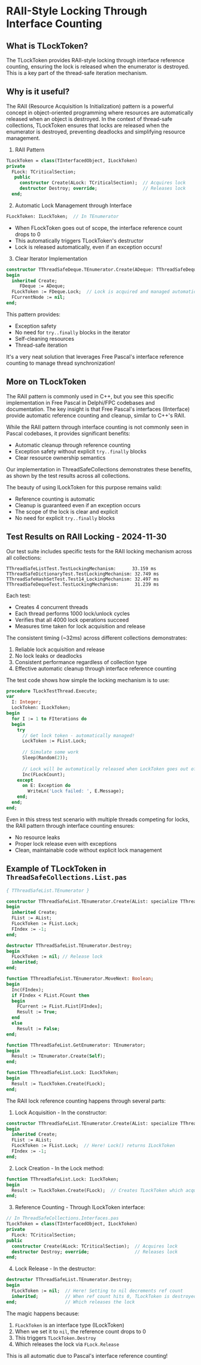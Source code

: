 # RAII-Style Locking Through Interface Counting

## What is TLockToken?

The TLockToken provides RAII-style locking through interface reference counting, ensuring the lock is released when the enumerator is destroyed. This is a key part of the thread-safe iteration mechanism.

## Why is it useful?

The RAII (Resource Acquisition Is Initialization) pattern is a powerful concept in object-oriented programming where resources are automatically released when an object is destroyed. In the context of thread-safe collections, TLockToken ensures that locks are released when the enumerator is destroyed, preventing deadlocks and simplifying resource management.


1. RAII Pattern
```pascal
TLockToken = class(TInterfacedObject, ILockToken)
private
  FLock: TCriticalSection;
   public
     constructor Create(ALock: TCriticalSection);  // Acquires lock
     destructor Destroy; override;                 // Releases lock
  end;
```

2. Automatic Lock Management through Interface
```pascal
FLockToken: ILockToken;  // In TEnumerator
``` 

- When FLockToken goes out of scope, the interface reference count drops to 0
- This automatically triggers TLockToken's destructor
- Lock is released automatically, even if an exception occurs!

3. Clear Iterator Implementation

```pascal
constructor TThreadSafeDeque.TEnumerator.Create(ADeque: TThreadSafeDeque);
begin
  inherited Create;
     FDeque := ADeque;
  FLockToken := FDeque.Lock;  // Lock is acquired and managed automatically
  FCurrentNode := nil;
end;
```

This pattern provides:

- Exception safety
- No need for `try..finally` blocks in the iterator
- Self-cleaning resources
- Thread-safe iteration

It's a very neat solution that leverages Free Pascal's interface reference counting to manage thread synchronization!

## More on TLockToken

The RAII pattern is commonly used in C++, but you see this specific implementation in Free Pascal in Delphi/FPC codebases and documentation. The key insight is that Free Pascal's interfaces (IInterface) provide automatic reference counting and cleanup, similar to C++'s RAII.

While the RAII pattern through interface counting is not commonly seen in Pascal codebases, it provides significant benefits:

- Automatic cleanup through reference counting
- Exception safety without explicit `try..finally` blocks
- Clear resource ownership semantics

Our implementation in ThreadSafeCollections demonstrates these benefits, as shown by the test results across all collections.

The beauty of using ILockToken for this purpose remains valid:
- Reference counting is automatic
- Cleanup is guaranteed even if an exception occurs
- The scope of the lock is clear and explicit
- No need for explicit `try..finally` blocks

## Test Results on RAII Locking - 2024-11-30

Our test suite includes specific tests for the RAII locking mechanism across all collections:

```
TThreadSafeListTest.TestLockingMechanism:      33.159 ms
TThreadSafeDictionaryTest.TestLockingMechanism: 32.749 ms
TThreadSafeHashSetTest.Test14_LockingMechanism: 32.497 ms
TThreadSafeDequeTest.TestLockingMechanism:      31.239 ms
```

Each test:

- Creates 4 concurrent threads
- Each thread performs 1000 lock/unlock cycles
- Verifies that all 4000 lock operations succeed
- Measures time taken for lock acquisition and release

The consistent timing (~32ms) across different collections demonstrates:

1. Reliable lock acquisition and release
2. No lock leaks or deadlocks
3. Consistent performance regardless of collection type
4. Effective automatic cleanup through interface reference counting

The test code shows how simple the locking mechanism is to use:

```pascal
procedure TLockTestThread.Execute;
var
  I: Integer;
  LockToken: ILockToken;
begin
  for I := 1 to FIterations do
  begin
    try
      // Get lock token - automatically managed!
      LockToken := FList.Lock;
      
      // Simulate some work
      Sleep(Random(2));
      
      // Lock will be automatically released when LockToken goes out of scope
      Inc(FLockCount);
    except
      on E: Exception do
        WriteLn('Lock failed: ', E.Message);
    end;
  end;
end;
```

Even in this stress test scenario with multiple threads competing for locks, the RAII pattern through interface counting ensures:

- No resource leaks
- Proper lock release even with exceptions
- Clean, maintainable code without explicit lock management


## Example of TLockToken in `ThreadSafeCollections.List.pas`

```pascal
{ TThreadSafeList.TEnumerator }

constructor TThreadSafeList.TEnumerator.Create(AList: specialize TThreadSafeList<T>);
begin
  inherited Create;
  FList := AList;
  FLockToken := FList.Lock;
  FIndex := -1;
end;

destructor TThreadSafeList.TEnumerator.Destroy;
begin
  FLockToken := nil; // Release lock
  inherited;
end;

function TThreadSafeList.TEnumerator.MoveNext: Boolean;
begin
  Inc(FIndex);
  if FIndex < FList.FCount then
  begin
    FCurrent := FList.FList[FIndex];
    Result := True;
  end
  else
    Result := False;
end;

function TThreadSafeList.GetEnumerator: TEnumerator;
begin
  Result := TEnumerator.Create(Self);
end;

function TThreadSafeList.Lock: ILockToken;
begin
  Result := TLockToken.Create(FLock);
end;
``` 

The RAII lock reference counting happens through several parts:

1. Lock Acquisition - In the constructor:

```pascal
constructor TThreadSafeList.TEnumerator.Create(AList: specialize TThreadSafeList<T>);
begin
  inherited Create;
  FList := AList;
  FLockToken := FList.Lock;  // Here! Lock() returns ILockToken
  FIndex := -1;
end;
```

2. Lock Creation - In the Lock method:

```pascal
function TThreadSafeList.Lock: ILockToken;
begin
  Result := TLockToken.Create(FLock);  // Creates TLockToken which acquires the lock
end;
```

3. Reference Counting - Through ILockToken interface:

```pascal
// In ThreadSafeCollections.Interfaces.pas
TLockToken = class(TInterfacedObject, ILockToken)
private
  FLock: TCriticalSection;
public
  constructor Create(ALock: TCriticalSection);  // Acquires lock
  destructor Destroy; override;                 // Releases lock
end;
```

4. Lock Release - In the destructor:

```pascal
destructor TThreadSafeList.TEnumerator.Destroy;
begin
  FLockToken := nil;  // Here! Setting to nil decrements ref count
  inherited;          // When ref count hits 0, TLockToken is destroyed
end;                  // Which releases the lock
``` 

The magic happens because:

1. `FLockToken` is an interface type (ILockToken)
2. When we set it to `nil`, the reference count drops to 0
3. This triggers `TLockToken.Destroy`
4. Which releases the lock via `FLock.Release`

This is all automatic due to Pascal's interface reference counting!
